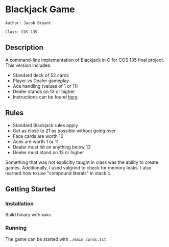# Blackjack Game
```
Author: Jacob Bryant

Class: COS 135
```

## Description
A command-line implementation of Blackjack in C for COS 135 final project. This version includes:
- Standard deck of 52 cards
- Player vs Dealer gameplay
- Ace handling (values of 1 or 11)
- Dealer stands on 13 or higher
- Instructions can be found [here](https://www.blackjackapprenticeship.com/how-to-play-blackjack/)

## Rules
- Standard Blackjack rules apply
- Get as close to 21 as possible without going over
- Face cards are worth 10
- Aces are worth 1 or 11
- Dealer must hit on anything below 13
- Dealer must stand on 13 or higher

Something that was not explicitly taught in class was the ability to create games. Additionally,
I used valgrind to check for memory leaks. I also learned how to use "compound literals" in stack.c.

## Getting Started

### Installation

Build binary with `make`.

### Running

The game can be started with `./main cards.txt`
